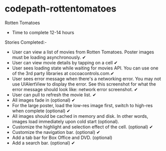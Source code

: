 codepath-rottentomatoes
=======================

Rotten Tomatoes

* Time to complete 12-14 hours

Stories Completed:-
* User can view a list of movies from Rotten Tomatoes. Poster images must be loading asynchronously. ✔
* User can view movie details by tapping on a cell ✔
* User sees loading state while waiting for movies API. You can use one of the 3rd party libraries at cocoacontrols.com.✔
* User sees error message when there's a networking error. You may not use UIAlertView to display the error. See this screenshot for what the error message should look like: network error screenshot. ✔
* User can pull to refresh the movie list. ✔
* All images fade in (optional) ✔
* For the large poster, load the low-res image first, switch to high-res when complete (optional) ✔
* All images should be cached in memory and disk. In other words, images load immediately upon cold start (optional).
* Customize the highlight and selection effect of the cell. (optional) ✔
* Customize the navigation bar. (optional) ✔
* Add a tab bar for Box Office and DVD. (optional)
* Add a search bar. (optional) ✔
